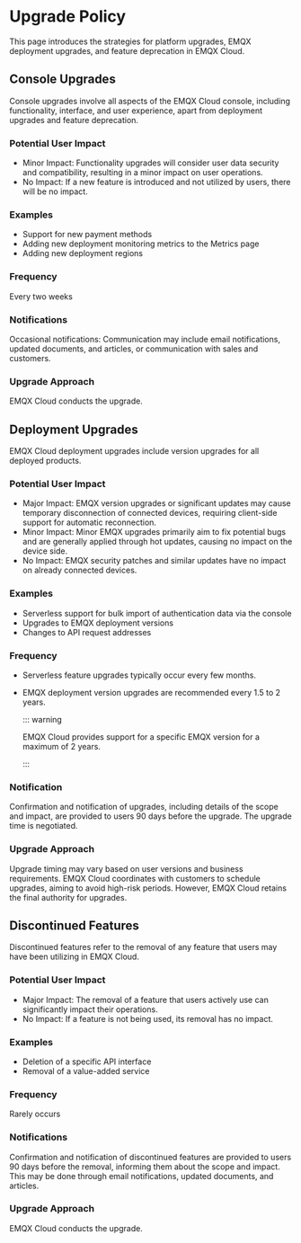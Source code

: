 # Upgrade Policy

This page introduces the strategies for platform upgrades, EMQX deployment upgrades, and feature deprecation in EMQX Cloud.

## Console Upgrades

Console upgrades involve all aspects of the EMQX Cloud console, including functionality, interface, and user experience, apart from deployment upgrades and feature deprecation.

### Potential User Impact
- Minor Impact: Functionality upgrades will consider user data security and compatibility, resulting in a minor impact on user operations.
- No Impact: If a new feature is introduced and not utilized by users, there will be no impact.

### Examples
- Support for new payment methods
- Adding new deployment monitoring metrics to the Metrics page
- Adding new deployment regions

### Frequency
Every two weeks

### Notifications
Occasional notifications: Communication may include email notifications, updated documents, and articles, or communication with sales and customers.

### Upgrade Approach
EMQX Cloud conducts the upgrade.


## Deployment Upgrades

EMQX Cloud deployment upgrades include version upgrades for all deployed products.

### Potential User Impact
- Major Impact: EMQX version upgrades or significant updates may cause temporary disconnection of connected devices, requiring client-side support for automatic reconnection.
- Minor Impact: Minor EMQX upgrades primarily aim to fix potential bugs and are generally applied through hot updates, causing no impact on the device side.
- No Impact: EMQX security patches and similar updates have no impact on already connected devices.

### Examples
- Serverless support for bulk import of authentication data via the console
- Upgrades to EMQX deployment versions
- Changes to API request addresses

### Frequency
- Serverless feature upgrades typically occur every few months.

- EMQX deployment version upgrades are recommended every 1.5 to 2 years. 

  ::: warning 

  EMQX Cloud provides support for a specific EMQX version for a maximum of 2 years. 

  :::


### Notification
Confirmation and notification of upgrades, including details of the scope and impact, are provided to users 90 days before the upgrade. The upgrade time is negotiated.


### Upgrade Approach
Upgrade timing may vary based on user versions and business requirements. EMQX Cloud coordinates with customers to schedule upgrades, aiming to avoid high-risk periods. However, EMQX Cloud retains the final authority for upgrades.


## Discontinued Features
Discontinued features refer to the removal of any feature that users may have been utilizing in EMQX Cloud.


### Potential User Impact
- Major Impact: The removal of a feature that users actively use can significantly impact their operations.
- No Impact: If a feature is not being used, its removal has no impact.

### Examples
- Deletion of a specific API interface
- Removal of a value-added service

### Frequency
Rarely occurs

### Notifications
Confirmation and notification of discontinued features are provided to users 90 days before the removal, informing them about the scope and impact. This may be done through email notifications, updated documents, and articles.


### Upgrade Approach
EMQX Cloud conducts the upgrade.

